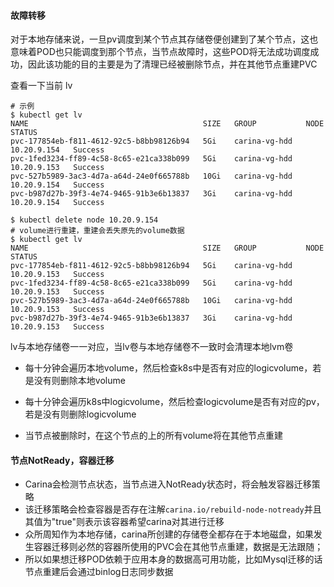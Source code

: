 
#### 故障转移

对于本地存储来说，一旦pv调度到某个节点其存储卷便创建到了某个节点，这也意味着POD也只能调度到那个节点，当节点故障时，这些POD将无法成功调度成功，因此该功能的目的主要是为了清理已经被删除节点，并在其他节点重建PVC

查看一下当前 lv

```shell
# 示例
$ kubectl get lv
NAME                                       SIZE   GROUP           NODE          STATUS
pvc-177854eb-f811-4612-92c5-b8bb98126b94   5Gi    carina-vg-hdd   10.20.9.154   Success
pvc-1fed3234-ff89-4c58-8c65-e21ca338b099   5Gi    carina-vg-hdd   10.20.9.153   Success
pvc-527b5989-3ac3-4d7a-a64d-24e0f665788b   10Gi   carina-vg-hdd   10.20.9.154   Success
pvc-b987d27b-39f3-4e74-9465-91b3e6b13837   3Gi    carina-vg-hdd   10.20.9.154   Success

$ kubectl delete node 10.20.9.154
# volume进行重建，重建会丢失原先的volume数据
$ kubectl get lv
NAME                                       SIZE   GROUP           NODE          STATUS
pvc-177854eb-f811-4612-92c5-b8bb98126b94   5Gi    carina-vg-hdd   10.20.9.153   Success
pvc-1fed3234-ff89-4c58-8c65-e21ca338b099   5Gi    carina-vg-hdd   10.20.9.153   Success
pvc-527b5989-3ac3-4d7a-a64d-24e0f665788b   10Gi   carina-vg-hdd   10.20.9.153   Success
pvc-b987d27b-39f3-4e74-9465-91b3e6b13837   3Gi    carina-vg-hdd   10.20.9.153   Success
```

lv与本地存储卷一一对应，当lv卷与本地存储卷不一致时会清理本地lvm卷

- 每十分钟会遍历本地volume，然后检查k8s中是否有对应的logicvolume，若是没有则删除本地volume

- 每十分钟会遍历k8s中logicvolume，然后检查logicvolume是否有对应的pv，若是没有则删除logicvolume

- 当节点被删除时，在这个节点的上的所有volume将在其他节点重建

#### 节点NotReady，容器迁移

- Carina会检测节点状态，当节点进入NotReady状态时，将会触发容器迁移策略
- 该迁移策略会检查容器是否存在注解`carina.io/rebuild-node-notready`并且其值为"true"则表示该容器希望carina对其进行迁移
- 众所周知作为本地存储，carina所创建的存储卷全都存在于本地磁盘，如果发生容器迁移则必然的容器所使用的PVC会在其他节点重建，数据是无法跟随；
- 所以如果想迁移POD依赖于应用本身的数据高可用功能，比如Mysql迁移的话节点重建后会通过binlog日志同步数据


